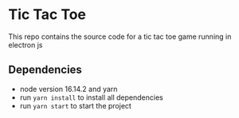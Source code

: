 # Tic Tac Toe

This repo contains the source code for a tic tac toe game running in electron js

## Dependencies
- node version 16.14.2 and yarn
- run `yarn install` to install all dependencies
- run `yarn start` to start the project
